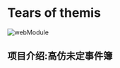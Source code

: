 # Tears of themis
![webModule](https://socialify.git.ci/xieleihan/webModule/image?description=1&descriptionEditable=%E9%AB%98%E4%BB%BFTears%20of%20themis&font=Source%20Code%20Pro&forks=1&issues=1&language=1&logo=https%3A%2F%2Favatars.githubusercontent.com%2Fu%2F57227318%3Fv%3D4&name=1&owner=1&pattern=Floating%20Cogs&pulls=1&stargazers=1&theme=Auto)
## 项目介绍:高仿未定事件簿